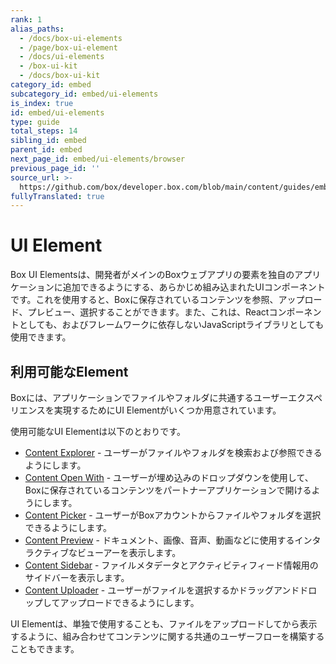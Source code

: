 ```yaml
---
rank: 1
alias_paths:
  - /docs/box-ui-elements
  - /page/box-ui-element
  - /docs/ui-elements
  - /box-ui-kit
  - /docs/box-ui-kit
category_id: embed
subcategory_id: embed/ui-elements
is_index: true
id: embed/ui-elements
type: guide
total_steps: 14
sibling_id: embed
parent_id: embed
next_page_id: embed/ui-elements/browser
previous_page_id: ''
source_url: >-
  https://github.com/box/developer.box.com/blob/main/content/guides/embed/ui-elements/index.md
fullyTranslated: true
---
```

# UI Element

Box UI Elementsは、開発者がメインのBoxウェブアプリの要素を独自のアプリケーションに追加できるようにする、あらかじめ組み込まれたUIコンポーネントです。これを使用すると、Boxに保存されているコンテンツを参照、アップロード、プレビュー、選択することができます。また、これは、Reactコンポーネントとしても、およびフレームワークに依存しないJavaScriptライブラリとしても使用できます。

## 利用可能なElement

Boxには、アプリケーションでファイルやフォルダに共通するユーザーエクスペリエンスを実現するためにUI Elementがいくつか用意されています。

使用可能なUI Elementは以下のとおりです。

* [Content Explorer][explorer] - ユーザーがファイルやフォルダを検索および参照できるようにします。
* [Content Open With][openwith] - ユーザーが埋め込みのドロップダウンを使用して、Boxに保存されているコンテンツをパートナーアプリケーションで開けるようにします。
* [Content Picker][picker] - ユーザーがBoxアカウントからファイルやフォルダを選択できるようにします。
* [Content Preview][preview] - ドキュメント、画像、音声、動画などに使用するインタラクティブなビューアーを表示します。
* [Content Sidebar][sidebar] - ファイルメタデータとアクティビティフィード情報用のサイドバーを表示します。
* [Content Uploader][uploader] - ユーザーがファイルを選択するかドラッグアンドドロップしてアップロードできるようにします。

UI Elementは、単独で使用することも、ファイルをアップロードしてから表示するように、組み合わせてコンテンツに関する共通のユーザーフローを構築することもできます。

[explorer]: g://embed/ui-elements/explorer

[openwith]: g://embed/ui-elements/open-with

[picker]: g://embed/ui-elements/picker

[preview]: g://embed/ui-elements/preview

[sidebar]: g://embed/ui-elements/sidebar

[uploader]: g://embed/ui-elements/uploader
